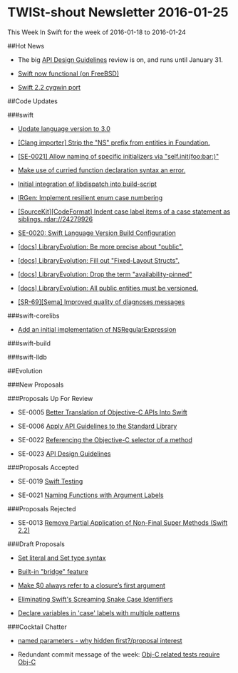 # TWISt-shout Newsletter 2016-01-25
This Week In Swift for the week of 2016-01-18 to 2016-01-24

##Hot News

* The big [API Design Guidelines](https://github.com/apple/swift-evolution/blob/master/proposals/0023-api-guidelines.md) review is on, and runs until January 31.

* [Swift now functional (on FreeBSD)](https://lists.swift.org/pipermail/swift-dev/Week-of-Mon-20160118/000911.html)

* [Swift 2.2 cygwin port](https://lists.swift.org/pipermail/swift-users/Week-of-Mon-20160111/000862.html)

##Code Updates

###swift

* [Update language version to 3.0](https://github.com/apple/swift/commit/3cf4dd36a1d01445d40aee95f392d3a2721b1046)

* [[Clang importer] Strip the "NS" prefix from entities in Foundation.](https://github.com/apple/swift/commit/312a7f0aeae9bdca8098906f4e3cc5c4177222b1)

* [[SE-0021] Allow naming of specific initializers via "self.init(foo:bar:)"](https://github.com/apple/swift/commit/c9c1d1390c621dc3932c0a77c8a191e6411b71f2)

* [Make use of curried function declaration syntax an error.](https://github.com/apple/swift/commit/983a674e0ca35a85532d70a3eb61e71a6d024108)

* [Initial integration of libdispatch into build-script](https://github.com/apple/swift/commit/06860a4d0102db0cd9dfd87c7d0a3fcb9939ef91)

* [IRGen: Implement resilient enum case numbering](https://github.com/apple/swift/commit/34a4075116fe6c73b93c9662a6bd80929f4067b6)

* [[SourceKit][CodeFormat] Indent case label items of a case statement as siblings. rdar://24279926](https://github.com/apple/swift/commit/562de320d3d80838d2c4186aa114c8070d50617e)

* [SE-0020: Swift Language Version Build Configuration](https://github.com/apple/swift/commit/c32fb8e7b9a67907e8b6580a46717c6a345ec7c6)

* [[docs] LibraryEvolution: Be more precise about "public".](https://github.com/apple/swift/commit/bd12f0c0f32f87ae5a44d8d0554c09a4e70153c2)
* [[docs] LibraryEvolution: Fill out "Fixed-Layout Structs".](https://github.com/apple/swift/commit/2161cca82f0f35635dd993947f7a030a6deeaf49)
* [[docs] LibraryEvolution: Drop the term "availability-pinned"](https://github.com/apple/swift/commit/0965907e5532ba4dd137aee5ee3ff3257bef0fdc)
* [[docs] LibraryEvolution: All public entities must be versioned.](https://github.com/apple/swift/commit/da7326b07f320ea9d25d15e7ec1ce05fd775d141)

* [[SR-69][Sema] Improved quality of diagnoses messages](https://github.com/apple/swift/commit/2b301938e05f8af0a3a102baca7896b64956fe52)
  
###swift-corelibs

* [Add an initial implementation of NSRegularExpression](https://github.com/apple/swift-corelibs-foundation/commit/b2dee1e6f4a30b9f8148e5de3639e49e49c815c7)

###swift-build

###swift-lldb

##Evolution

###New Proposals

###Proposals Up For Review

* SE-0005 [Better Translation of Objective-C APIs Into Swift](https://github.com/apple/swift-evolution/blob/master/proposals/0005-objective-c-name-translation.md)

* SE-0006 [Apply API Guidelines to the Standard Library](https://github.com/apple/swift-evolution/blob/master/proposals/0006-apply-api-guidelines-to-the-standard-library.md)

* SE-0022 [Referencing the Objective-C selector of a method](https://github.com/apple/swift-evolution/blob/master/proposals/0022-objc-selectors.md)

* SE-0023 [API Design Guidelines](https://github.com/apple/swift-evolution/blob/master/proposals/0023-api-guidelines.md)

###Proposals Accepted

* SE-0019 [Swift Testing](https://github.com/apple/swift-evolution/blob/master/proposals/0019-package-manager-testing.md)

* SE-0021 [Naming Functions with Argument Labels](https://github.com/apple/swift-evolution/blob/master/proposals/0021-generalized-naming.md)
  
###Proposals Rejected

* SE-0013 [Remove Partial Application of Non-Final Super Methods (Swift 2.2)](https://github.com/apple/swift-evolution/blob/master/proposals/0013-remove-partial-application-super.md)

###Draft Proposals

* [Set literal and Set type syntax](https://lists.swift.org/pipermail/swift-evolution/Week-of-Mon-20160118/006940.html)

* [Built-in "bridge" feature](https://lists.swift.org/pipermail/swift-evolution/Week-of-Mon-20160118/007180.html)

* [Make $0 always refer to a closure’s first argument](https://lists.swift.org/pipermail/swift-evolution/Week-of-Mon-20160118/007090.html)

* [Eliminating Swift's Screaming Snake	Case Identifiers](https://gist.github.com/erica/016f44258586aaf13b5c)

* [Declare variables in 'case' labels with multiple patterns](https://github.com/therealbnut/swift-evolution/blob/a137202e41588b71d3c0511cff85f82ec5f65629/proposals/0023-declare-variables-in-case-labels-with-multiple-patterns.md)

###Cocktail Chatter

* [named parameters - why hidden first?/proposal	interest](https://lists.swift.org/pipermail/swift-evolution/Week-of-Mon-20160118/007234.html)

* Redundant commit message of the week: [Obj-C related tests require Obj-C](https://github.com/apple/swift/commit/326e01b51ca1595f4d26cab17b3328680d52e63e)

